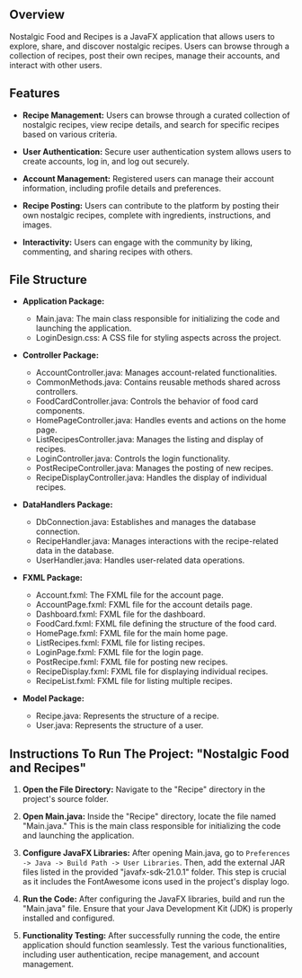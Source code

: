 ## Overview

Nostalgic Food and Recipes is a JavaFX application that allows users to explore, share, and discover nostalgic recipes. Users can browse through a collection of recipes, post their own recipes, manage their accounts, and interact with other users.

## Features

- **Recipe Management:** Users can browse through a curated collection of nostalgic recipes, view recipe details, and search for specific recipes based on various criteria.

- **User Authentication:** Secure user authentication system allows users to create accounts, log in, and log out securely.

- **Account Management:** Registered users can manage their account information, including profile details and preferences.

- **Recipe Posting:** Users can contribute to the platform by posting their own nostalgic recipes, complete with ingredients, instructions, and images.

- **Interactivity:** Users can engage with the community by liking, commenting, and sharing recipes with others.

## File Structure

- **Application Package:**
  - Main.java: The main class responsible for initializing the code and launching the application.
  - LoginDesign.css: A CSS file for styling aspects across the project.

- **Controller Package:**
  - AccountController.java: Manages account-related functionalities.
  - CommonMethods.java: Contains reusable methods shared across controllers.
  - FoodCardController.java: Controls the behavior of food card components.
  - HomePageController.java: Handles events and actions on the home page.
  - ListRecipesController.java: Manages the listing and display of recipes.
  - LoginController.java: Controls the login functionality.
  - PostRecipeController.java: Manages the posting of new recipes.
  - RecipeDisplayController.java: Handles the display of individual recipes.

- **DataHandlers Package:**
  - DbConnection.java: Establishes and manages the database connection.
  - RecipeHandler.java: Manages interactions with the recipe-related data in the database.
  - UserHandler.java: Handles user-related data operations.

- **FXML Package:**
  - Account.fxml: The FXML file for the account page.
  - AccountPage.fxml: FXML file for the account details page.
  - Dashboard.fxml: FXML file for the dashboard.
  - FoodCard.fxml: FXML file defining the structure of the food card.
  - HomePage.fxml: FXML file for the main home page.
  - ListRecipes.fxml: FXML file for listing recipes.
  - LoginPage.fxml: FXML file for the login page.
  - PostRecipe.fxml: FXML file for posting new recipes.
  - RecipeDisplay.fxml: FXML file for displaying individual recipes.
  - RecipeList.fxml: FXML file for listing multiple recipes.

- **Model Package:**
  - Recipe.java: Represents the structure of a recipe.
  - User.java: Represents the structure of a user.

## Instructions To Run The Project: "Nostalgic Food and Recipes"

1. **Open the File Directory:**
   Navigate to the "Recipe" directory in the project's source folder.

2. **Open Main.java:**
   Inside the "Recipe" directory, locate the file named "Main.java." This is the main class responsible for initializing the code and launching the application.

3. **Configure JavaFX Libraries:**
   After opening Main.java, go to `Preferences -> Java -> Build Path -> User Libraries`.
   Then, add the external JAR files listed in the provided "javafx-sdk-21.0.1" folder.
   This step is crucial as it includes the FontAwesome icons used in the project's display logo.

4. **Run the Code:**
   After configuring the JavaFX libraries, build and run the "Main.java" file.
   Ensure that your Java Development Kit (JDK) is properly installed and configured.

5. **Functionality Testing:**
   After successfully running the code, the entire application should function seamlessly.
   Test the various functionalities, including user authentication, recipe management, and account management.
